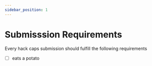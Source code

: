 ```yaml
---
sidebar_position: 1
---
```


# Submisssion Requirements

Every hack caps submission should fulfill the following requirements

 - [ ] eats a potato